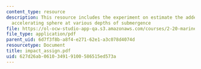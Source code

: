 ```yaml
---
content_type: resource
description: This resource includes the experiment on estimate the added mass of an
  accelerating sphere at various depths of submergence
file: https://ol-ocw-studio-app-qa.s3.amazonaws.com/courses/2-20-marine-hydrodynamics-13-021-spring-2005/627d26ab061034919100586515ed573a_impact_assign.pdf
file_type: application/pdf
parent_uid: 6d7f3f8b-a8f4-e271-62e1-a3c078d4074d
resourcetype: Document
title: impact_assign.pdf
uid: 627d26ab-0610-3491-9100-586515ed573a
---
```

